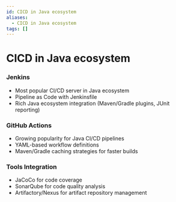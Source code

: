 ```yaml
---
id: CICD in Java ecosystem
aliases:
  - CICD in Java ecosystem
tags: []
---
```


# CICD in Java ecosystem

### Jenkins

- Most popular CI/CD server in Java ecosystem
- Pipeline as Code with Jenkinsfile
- Rich Java ecosystem integration (Maven/Gradle plugins, JUnit reporting)

### GitHub Actions

- Growing popularity for Java CI/CD pipelines
- YAML-based workflow definitions
- Maven/Gradle caching strategies for faster builds

### Tools Integration

- JaCoCo for code coverage
- SonarQube for code quality analysis
- Artifactory/Nexus for artifact repository management
